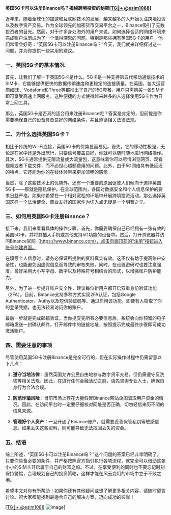 **英国5G卡可以注册Binance吗？揭秘跨境投资的秘密[[TG💪+ @esim1088](https://t.me/s/esim1088)]**

近年来，随着全球化的加速和互联网技术的发展，越来越多的人开始关注跨境投资以及数字资产交易。作为全球领先的加密货币交易平台之一，Binance吸引了无数投资者的目光。然而，对于许多身处海外的用户来说，如何选择合适的网络环境来完成账户注册成为了一个值得深思的问题。特别是那些拥有英国5G卡的用户，他们常常会好奇：“英国5G卡可以注册Binance吗？”今天，我们就来详细探讨这一问题，并为你提供一些实用的建议。

### 一、英国5G卡的基本情况

首先，让我们了解一下英国5G卡是什么。5G卡是一种支持第五代移动通信技术的SIM卡，它能够提供更快的数据传输速度和更稳定的连接质量。在英国，各大运营商如EE、Vodafone和Three等都推出了自己的5G套餐，用户只需购买一张SIM卡即可享受高速上网服务。这种便捷的方式使得越来越多的人选择使用5G卡作为日常上网工具。

那么，英国5G卡是否真的适合用来注册Binance呢？答案是肯定的，但前提是你需要确保自己的设备具备良好的网络条件，并且遵循相关法律法规。

### 二、为什么选择英国5G卡？

相比于传统的Wi-Fi连接，英国5G卡的优势显而易见。首先，它的移动性极强，无论是在家中还是外出旅行，只要信号覆盖良好，你就可以随时随地进行网络操作。其次，5G卡通常提供无限流量或大流量包，这意味着你可以尽情浏览网页、观看视频或者下载文件，而不必担心超额费用的问题。此外，由于5G网络具有低延迟的特点，它还能为你的在线体验带来更加流畅的感觉。

当然，除了这些技术上的优势外，还有一个重要的原因促使人们倾向于选择英国5G卡——那就是隐私保护。在全球范围内，各国对数据安全和个人信息保护的要求日益严格。如果你希望在一个相对宽松的环境中开展跨境投资活动，那么选择英国这样一个法治健全、商业友好的国家作为切入点无疑是一个明智之举。

### 三、如何用英国5G卡注册Binance？

接下来，我们来看看具体的操作步骤。首先，你需要确保自己已经拥有一张有效的英国5G卡，并将其插入手机或其他支持5G功能的设备中。然后，打开浏览器并访问Binance官网（https://www.binance.com），点击页面顶部的“注册”按钮进入账号创建界面。

在填写个人信息时，请务必保证所提供的资料真实有效。这不仅有助于提高账户安全性，也能避免因虚假信息而导致的审核失败。同时，在设置密码时也要注意强度，最好采用大小写字母、数字以及特殊符号相结合的形式，以增强账户防护能力。

另外，为了进一步提升账户安全性，建议每位新用户都开启双重身份验证功能（2FA）。目前，Binance支持多种方式实现2FA认证，包括Google Authenticator、Authy以及短信验证码等。通过启用该功能，即使有人窃取了你的登录凭据，也无法轻易访问你的账户。

最后一步就是完成邮箱验证。当你提交完所有必要信息后，系统会向你预留的电子邮箱发送一封确认邮件。打开邮件中的链接地址，按照提示完成最终步骤即可成功激活账户。

### 四、需要注意的事项

尽管使用英国5G卡注册Binance是完全可行的，但在实际操作过程中仍需留意以下几点：

1. **遵守当地法律**：虽然英国允许公民自由地参与数字货币交易，但仍需遵守反洗钱等相关法规。因此，在进行任何金融活动之前，请先咨询专业人士，确保自身行为合法合规。

2. **防范诈骗风险**：当前市场上存在大量假冒Binance网站企图骗取用户资金的情况。因此，在访问平台时一定要仔细核对网址是否正确，切勿轻信来历不明的信息来源。

3. **管理好个人资产**：一旦开通了Binance账户，就需要妥善保管私钥等敏感信息。如果丢失这些资料，则可能导致无法找回丢失的资金。

### 五、结语

综上所述，“英国5G卡可以注册Binance吗？”这个问题的答案已经非常明确了。只要你具备必要的条件，并严格按照官方指引执行各项流程，就完全可以借助这张小小的SIM卡开启属于自己的财富之旅。不过，在享受便利的同时也不要忘记时刻保持警惕，合理规划自己的投资策略，这样才能在风云变幻的市场中立于不败之地。

希望本文对你有所帮助！如果你还有其他疑问或想了解更多相关内容，请随时留言讨论。祝大家都能找到最适合自己的解决方案，迈向成功的彼岸！

[[TG💪+ @esim1088](https://t.me/s/esim1088) ![Image](https://i.postimg.cc/4NQfJmqS/Snipaste-2025-05-13-00-14-12.png)]